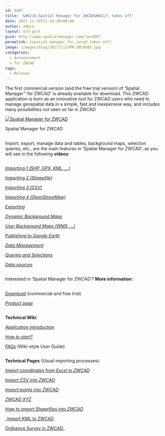 ```yaml
---
id: 4487
title: '&#8216;Spatial Manager for ZWCAD&#8217; takes off'
date: 2017-11-29T21:18:20+00:00
author: admin
layout: old-post
guid: http://www.spatialmanager.com/?p=4487
permalink: /spatial_manager_for_zwcad_takes_off/
image: /images/blog/2017/11/SPM-ZWCAD85.jpg
categories:
  - Announcement
  - for ZWCAD
tags:
  - Release
---
```

<p>
  The first commercial version (and the free trial version) of &#8216;Spatial Manager™ for ZWCAD&#8217; is already available for download. This ZWCAD application is born as an innovative tool for ZWCAD users who need to manage geospatial data in a simple, fast and inexpensive way, and includes many possibilities not seen so far in ZWCAD<!--more-->
</p>

<div>
  <a href="/images/blog/2017/11/SPM_ZCAD2.png" target="_blank" rel="nofollow"><img src="/images/blog/2017/11/SPM_ZCAD2-1024x576.png" alt="Spatial Manager for ZWCAD" width="625" height="352" srcset="/images/blog/2017/11/SPM_ZCAD2-1024x576.png 1024w, /images/blog/2017/11/SPM_ZCAD2-300x169.png 300w, /images/blog/2017/11/SPM_ZCAD2-768x432.png 768w, /images/blog/2017/11/SPM_ZCAD2-624x351.png 624w, /images/blog/2017/11/SPM_ZCAD2.png 1280w" sizes="(max-width: 625px) 100vw, 625px" /></a>
  
  <p>
    Spatial Manager for ZWCAD
  </p>
</div>

## 

Import, export, manage data and tables, background maps, selection queries, etc., are the main features in &#8216;Spatial Manager for ZWCAD&#8217;, as you will see in the following **videos**:

## 

<a href="https://youtu.be/SsaPaxIwAd4?rel=0" target="_blank" rel="nofollow"><em>Importing 1 (SHP, GPX, KML, &#8230;)</em></a>
  
<a href="http://youtu.be/wDvQY07EIYM?rel=0" target="_blank" rel="nofollow"><em> Importing 2 (Shapefile)</em></a>
  
<a href="http://youtu.be/01rLVdkm414?rel=0" target="_blank" rel="nofollow"><em> Importing 3 (CSV)</em></a>
  
<a href="http://youtu.be/e8IYK9bZZp4?rel=0" target="_blank" rel="nofollow"><em> Importing 4 (OpenStreetMap)</em></a>
  
<a href="http://youtu.be/0a3Xazxyz7I?rel=0" target="_blank" rel="nofollow"><em> Exporting</em></a>
  
<a href="http://youtu.be/-2YcAaFLfec?rel=0" target="_blank" rel="nofollow"><em> Dynamic Background Maps</em></a>
  
<a href="http://youtu.be/U2cZsTcWPH0?rel=0" target="_blank" rel="nofollow"><em> User Background Maps (WMS, &#8230;)</em></a>
  
<a href="http://youtu.be/aI4q07-ZUj4?rel=0" target="_blank" rel="nofollow"><em> Publishing to Google Earth</em></a>
  
<a href="http://youtu.be/lO1F7OgFDYk?rel=0" target="_blank" rel="nofollow"><em> Data Management</em></a>
  
<a href="http://youtu.be/RIBPcua6qPo?rel=0" target="_blank" rel="nofollow"><em> Queries and Selections</em></a>
  
<a href="http://youtu.be/IhP0O16fBOw?rel=0" target="_blank" rel="nofollow"><em> Data sources</em></a>

## 

Interested in &#8216;Spatial Manager for ZWCAD&#8217;? **More information**:

## 

<a href="http://www.spatialmanager.com/download/spatial-manager-zwcad/" target="_blank" rel="nofollow"><em>Download</em></a> (commercial and free trial)
  
<a href="http://www.spatialmanager.com/spm-forzwcad/" target="_blank" rel="nofollow"><em>Product page</em></a>

## 

**Technical Wiki**:
  
<a href="http://wiki.spatialmanager.com/index.php/Spatial_Manager™_for_ZWCAD" target="_blank" rel="nofollow"><em>Application introduction</em></a>
  
<a href="http://wiki.spatialmanager.com/index.php/Spatial_Manager™_for_ZWCAD_-_FAQs:_How_to_Start%3F" target="_blank" rel="nofollow"><em> How to start?</em></a>
  
<a href="http://wiki.spatialmanager.com/index.php/Spatial_Manager™_for_ZWCAD#FAQs" target="_blank" rel="nofollow"><em> FAQs</em></a> (Wiki-style User Guide)

## 

**Technical Pages** (Usual importing processes):
  
<a href="http://www.spatialmanager.com/import-coordinates-from-excel-to-zwcad/" target="_blank" rel="nofollow"><em>Import coordinates from Excel to ZWCAD</em></a>
  
<a href="http://www.spatialmanager.com/import-csv-into-zwcad/" target="_blank" rel="nofollow"><em> Import CSV into ZWCAD</em></a>
  
<a href="http://www.spatialmanager.com/import-points-into-zwcad/" target="_blank" rel="nofollow"><em> Import points into ZWCAD</em></a>
  
<a href="http://www.spatialmanager.com/zwcad-xyz/" target="_blank" rel="nofollow"><em> ZWCAD XYZ</em></a>
  
<a href="http://www.spatialmanager.com/how-to-import-shapefiles-into-zwcad/" target="_blank" rel="nofollow"><em> How to import Shapefiles into ZWCAD</em></a>
  
_<a href="http://www.spatialmanager.com/import-kml-to-zwcad/" target="_blank" rel="nofollow">Import KML to ZWCAD</a>
  
<a href="http://www.spatialmanager.com/ordnance-survey-in-zwcad/" target="_blank" rel="nofollow">Ordnance Survey in ZWCAD</a>_